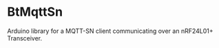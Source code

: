 BtMqttSn
========

Arduino library for a MQTT-SN client communicating over an nRF24L01+ Transceiver.
